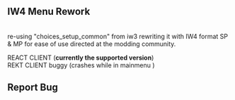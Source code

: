 IW4 Menu Rework
----------------
<!--[![Build Status](https://travis-ci.org/jxrvmy/iw4menu.svg?branch=master)](https://travis-ci.org/jxrvmy/iw4menu)-->
<br>
re-using "choices_setup_common" from iw3
rewriting it with IW4 format SP & MP for ease of use directed at the modding community.

REACT CLIENT (<b>currently the supported version</b>)
<br>
REKT CLIENT buggy (crashes while in mainmenu )

Report Bug
----------------
